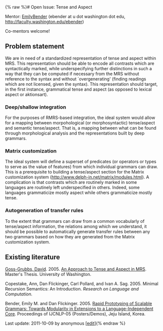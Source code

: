 {% raw %}# Open Issue: Tense and Aspect

Mentor: [EmilyBender](https://delph-in.github.io/docs/garage/EmilyBender) (ebender at u dot washington dot edu,
<http://faculty.washington.edu/ebender>)

Co-mentors welcome!

## Problem statement

We are in need of a standardized representation of tense and aspect
within MRS. This representation should be able to encode all contrasts
which are syntactically marked, while underspecifying further
distinctions in such a way that they can be computed if necessary from
the MRS without reference to the syntax and without \`overgenerating'
(finding readings which are not licensed, given the syntax). This
representation should target, in the first instance, grammatical tense
and aspect (as opposed to lexical aspect or aktionsart).

### Deep/shallow integration

For the purposes of RMRS-based integration, the ideal system would allow
for a mapping between morpohological (or morphosyntactic) tense/aspect
and semantic tense/aspect. That is, a mapping between what can be found
through morphological analysis and the representations built by deep
grammars.

### Matrix customization

The ideal system will define a superset of predicates (or operators or
types to serve as the value of features) from which individual grammars
can draw. This is a prerequisite to building a tense/aspect section for
the Matrix customization system
(<http://www.delph-in.net/matrix/modules.html>). A complication is that
contrasts which are routinely marked in some languages are routinely
left underspecified in others. Indeed, some languages grammaticize
mostly aspect while others grammaticize mostly tense.

### Autogeneration of transfer rules

To the extent that grammars can draw from a common vocabularly of
tense/aspect information, the relations among which we understand, it
should be possible to automatically generate transfer rules between any
two grammars based on how they are generated from the Matrix
customization system.

## Existing literature

[Goss-Grubbs, David](http://students.washington.edu/davidgg). 2005. [An
Approach to Tense and Aspect in
MRS](http://students.washington.edu/davidgg/mrs_tense_aspect.pdf).
Master's Thesis. University of Washington.

Copestake, Ann, Dan Flickinger, Carl Pollard, and Ivan A. Sag. 2005.
Minimal Recursion Semantics: An Introduction. *Research on Language and
Computation.*

Bender, Emily M. and Dan Flickinger. 2005. [Rapid Prototyping of
Scalable Grammars: Towards Modularity in Extensions to a
Language-Independent
Core](http://faculty.washington.edu/ebender/papers/modules05.pdf).
Proceedings of IJCNLP-05 (Posters/Demos), Jeju Island, Korea.

Last update: 2011-10-09 by anonymous [[edit](https://github.com/delph-in/docs/wiki/OpenissuesTop_GrammarMatrixTenseAspect/_edit)]{% endraw %}